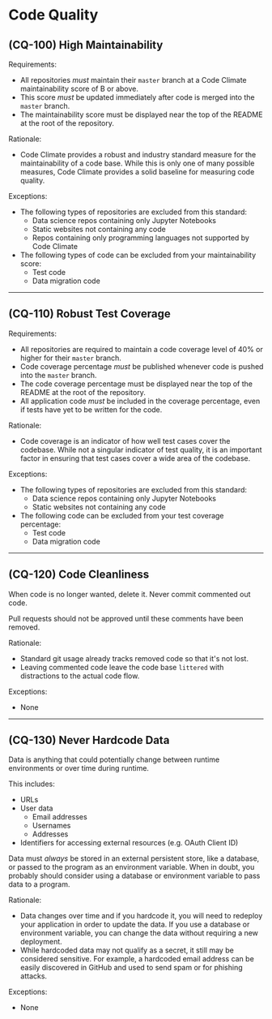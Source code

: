 # Code Quality

## (CQ-100) High Maintainability

Requirements:

- All repositories *must* maintain their `master` branch at a Code Climate maintainability
  score of B or above.
- This score *must* be updated immediately after code is merged into the `master`
  branch.
- The maintainability score must be displayed near the top of the README at the
  root of the repository.

Rationale:

- Code Climate provides a robust and industry standard measure for the
  maintainability of a code base. While this is only one of many possible
  measures, Code Climate provides a solid baseline for measuring code quality.

Exceptions:

- The following types of repositories are excluded from this standard:
    - Data science repos containing only Jupyter Notebooks
    - Static websites not containing any code
    - Repos containing only programming languages not supported by Code Climate
- The following types of code can be excluded from your maintainability score:
    - Test code
    - Data migration code

---

## (CQ-110) Robust Test Coverage

Requirements:

- All repositories are required to maintain a code coverage level of 40%
  or higher for their `master` branch.
- Code coverage percentage *must* be published whenever code is pushed
  into the `master` branch.
- The code coverage percentage must be displayed near the top of the README at the
  root of the repository.
- All application code *must* be included in the coverage percentage, even if tests
  have yet to be written for the code.

Rationale:

- Code coverage is an indicator of how well test cases cover the codebase. While
  not a singular indicator of test quality, it is an important factor in ensuring
  that test cases cover a wide area of the codebase.

Exceptions:

- The following types of repositories are excluded from this standard:
    - Data science repos containing only Jupyter Notebooks
    - Static websites not containing any code
- The following code can be excluded from your test coverage percentage:
    - Test code
    - Data migration code

---

## (CQ-120) Code Cleanliness

When code is no longer wanted, delete it. Never commit commented out code.

Pull requests should not be approved until these comments have been removed.

Rationale:

- Standard git usage already tracks removed code so that it's not lost.
- Leaving commented code leave the code base `littered` with distractions to
  the actual code flow.

Exceptions:

- None

---

## (CQ-130) Never Hardcode Data

Data is anything that could potentially change between runtime environments or
over time during runtime.

This includes:

- URLs
- User data
    - Email addresses
    - Usernames
    - Addresses
- Identifiers for accessing external resources (e.g. OAuth Client ID)

Data must _always_ be stored in an external persistent store, like a database, or
passed to the program as an environment variable. When in doubt, you probably should
consider using a database or environment variable to pass data to a program.

Rationale:

- Data changes over time and if you hardcode it, you will need to redeploy your
  application in order to update the data. If you use a database or environment
  variable, you can change the data without requiring a new deployment.
- While hardcoded data may not qualify as a secret, it still may be considered
  sensitive. For example, a hardcoded email address can be easily discovered in
  GitHub and used to send spam or for phishing attacks.

Exceptions:

- None
